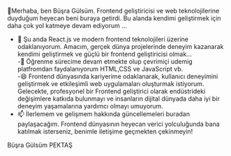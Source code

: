 👋Merhaba, ben Büşra Gülsüm. Frontend geliştiricisi ve web teknolojilerine duyduğum heyecan beni buraya getirdi. Bu alanda kendimi geliştirmek için daha çok yol katmeye devam ediyorum ...
- 🌱 Şu anda React.js ve modern frontend teknolojileri üzerine odaklanıyorum. Amacım, gerçek dünya projelerinde deneyim kazanarak kendimi geliştirmek ve güçlü bir frontend geliştiricisi olmak...                                                                                                                                                                                         
-💬  Öğrenme sürecime devam etmekte olup çevrimiçi udemig platfromdan faydalanıyorum HTML,CSS ve JavaScript vb.                                                                               
-😄  Frontend dünyasında kariyerime odaklanarak, kullanıcı deneyimini geliştirmek ve etkileşimli web uygulamaları oluşturmak istiyorum. Gelecekte, profesyonel bir Frontend geliştirici olarak endüstrideki değişimlere katkıda bulunmayı ve insanların dijital dünyada daha iyi bir deneyim yaşamalarına yardımcı olmayı umuyorum.                                                    
- 📫 İlerlemem ve gelişmem hakkında güncellemeleri buradan paylaşacağım. Frontend dünyasının heyecan verici yolculuğunda bana katılmak isterseniz, benimle iletişime geçmekten çekinmeyin!

Büşra Gülsüm PEKTAŞ 

  
